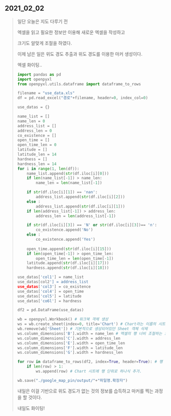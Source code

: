2021_02_02
---
> 일단 오늘은 지도 다루기 전
>
> 엑셀을 읽고 필요한 정보만 이용해 새로운 엑셀을 작성하고 
>
> 크기도 알맞게 조절을 하였다.
> 
> 이제 남은 일은 위도 경도 추출과 위도 경도를 이용한 마커 생성이다.
>
> 엑셀 화이팅..
> ```Python
> import pandas as pd
> import openpyxl
> from openpyxl.utils.dataframe import dataframe_to_rows
> 
> filename = "use_data.xls"
> df = pd.read_excel("경로"+filename, header=0, index_col=0)
> 
> use_datas = {}
> 
> name_list = []
> name_len = 0
> address_list = []
> address_len = 0
> co_existence = []
> open_time = []
> open_time_len = 0
> latitude = []
> latitude_len = 14
> hardness = []
> hardness_len = 14
> for i in range(1, len(df)):
>     name_list.append(str(df.iloc[i][0]))
>     if len(name_list[-1]) > name_len:
>         name_len = len(name_list[-1])
> 
>     if str(df.iloc[i][1]) == 'nan':
>         address_list.append(str(df.iloc[i][2]))
>     else :
>         address_list.append(str(df.iloc[i][1]))
>     if len(address_list[-1]) > address_len:
>         address_len = len(address_list[-1])
> 
>     if str(df.iloc[i][3]) == 'N' or str(df.iloc[i][3])== 'n':
>         co_existence.append('No')
>     else :
>         co_existence.append('Yes')
>     
>     open_time.append(str(df.iloc[i][15]))
>     if len(open_time[-1]) > open_time_len:
>         open_time_len = len(open_time[-1])
>     latitude.append(str(df.iloc[i][17]))
>     hardness.append(str(df.iloc[i][18]))
> 
> use_datas['col1'] = name_list
> use_datas[col2'] = address_list
> use_datas['col3'] = co_existence
> use_datas['col4'] = open_time
> use_datas['col5'] = latitude
> use_datas['co6l'] = hardness
> 
> df2 = pd.DataFrame(use_datas)
> 
> wb = openpyxl.Workbook() # 워크북 객체 생성
> ws = wb.create_sheet(index=0, title='Chart') # Chart라는 이름의 시트 생성
> wb.remove(wb['Sheet']) # 기본적으로 생성되어있던 Sheet 객체 삭제
> ws.column_dimensions['B'].width = name_len # 엑셀의 행 너비 조절하는 코드, 문자열중 가장 긴것의 길이로 이용함
> ws.column_dimensions['C'].width = address_len
> ws.column_dimensions['E'].width = open_time_len
> ws.column_dimensions['F'].width = latitude_len
> ws.column_dimensions['G'].width = hardness_len
> 
> for row in dataframe_to_rows(df2, index=True, header=True): # 행 단위로 반복문 수행 (년도별 매출, 영업이익, 자산총계 등)
>     if len(row) > 1:
>         ws.append(row) # Chart 시트에 행 단위로 하나식 추가.
> 
> wb.save("./google_map_pin/output/"+"파일명.확장자")
> ```
> 내일은 이걸 기반으로 위도 경도가 없는 것의 정보를 습득하고 마커를 찍는 과정을 할 것이다.
>
> 내일도 화이팅!
